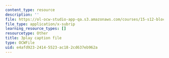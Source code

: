 ```yaml
---
content_type: resource
description: ''
file: https://ol-ocw-studio-app-qa.s3.amazonaws.com/courses/15-s12-blockchain-and-money-fall-2018/e4afd92324145523ac182cd637eb962a_JPkgJwJHYSc.vtt
file_type: application/x-subrip
learning_resource_types: []
resourcetype: Other
title: 3play caption file
type: OCWFile
uid: e4afd923-2414-5523-ac18-2cd637eb962a
---
```

